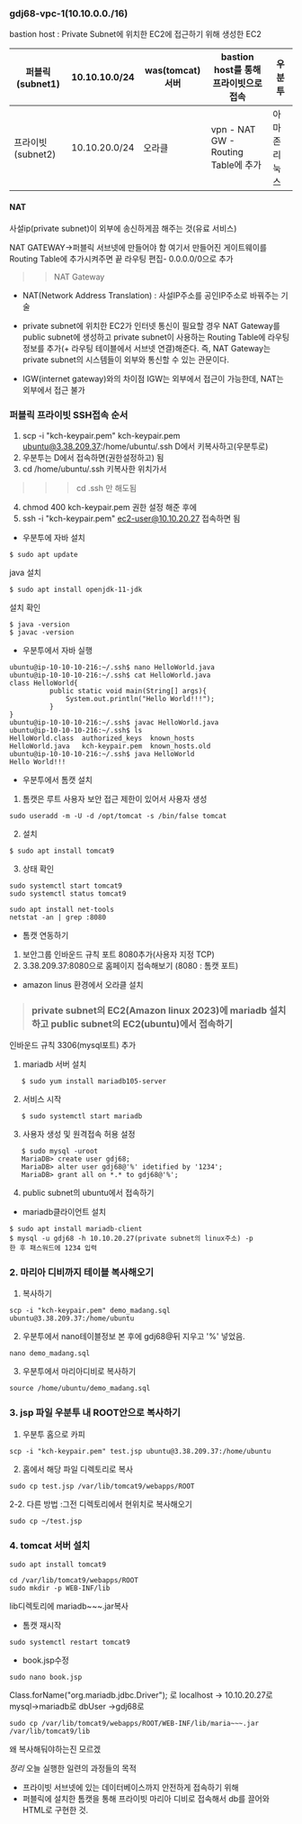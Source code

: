 ### gdj68-vpc-1(10.10.0.0./16)

bastion host : Private Subnet에 위치한 EC2에 접근하기 위해 생성한 EC2

퍼블릭(subnet1) | 10.10.10.0/24 | was(tomcat) 서버  | bastion host를 통해 프라이빗으로 접속 | 우분투 
---|---|---|---|---
프라이빗(subnet2) | 10.10.20.0/24 | 오라클 | vpn - NAT GW - Routing Table에 추가 | 아마존 리눅스

#### NAT
사설ip(private subnet)이 외부에 송신하게끔 해주는 것(유료 서비스)

NAT GATEWAY->퍼블릭 서브넷에 만들어야 함 
여기서 만들어진 게이트웨이를 Routing Table에 추가시켜주면 끝
라우팅 편집- 0.0.0.0/0으로 추가

>>NAT Gateway 
- NAT(Network Address Translation) : 사설IP주소를 공인IP주소로 바꿔주는 기술

- private subnet에 위치한 EC2가 인터넷 통신이 필요할 경우 NAT Gateway를 public subnet에 생성하고 private subnet이 사용하는 Routing Table에 라우팅 정보를 추가(+ 라우팅 테이블에서 서브넷 연결)해준다. 즉, NAT Gateway는 private subnet의 시스템들이 외부와 통신할 수 있는 관문이다.

* IGW(internet gateway)와의 차이점
IGW는 외부에서 접근이 가능한데, NAT는 외부에서 접근 불가

### 퍼블릭 프라이빗 SSH접속 순서
1. scp -i "kch-keypair.pem" kch-keypair.pem ubuntu@3.38.209.37:/home/ubuntu/.ssh   D에서 키복사하고(우분투로)
2. 우분투는 D에서 접속하면(권한설정하고) 됨
3. cd /home/ubuntu/.ssh  키복사한 위치가서 
>>>cd .ssh 만 해도됨
4. chmod 400 kch-keypair.pem  권한 설정 해준 후에
5. ssh -i "kch-keypair.pem" ec2-user@10.10.20.27 접속하면 됨

* 우분투에 자바 설치
```
$ sudo apt update
```
java 설치
```
$ sudo apt install openjdk-11-jdk
```

설치 확인
```
$ java -version
$ javac -version
```

* 우분투에서 자바 실행
```
ubuntu@ip-10-10-10-216:~/.ssh$ nano HelloWorld.java
ubuntu@ip-10-10-10-216:~/.ssh$ cat HelloWorld.java
class HelloWorld{
          public static void main(String[] args){
              System.out.println("Hello World!!!");
          }
}
ubuntu@ip-10-10-10-216:~/.ssh$ javac HelloWorld.java
ubuntu@ip-10-10-10-216:~/.ssh$ ls
HelloWorld.class  authorized_keys  known_hosts
HelloWorld.java   kch-keypair.pem  known_hosts.old
ubuntu@ip-10-10-10-216:~/.ssh$ java HelloWorld
Hello World!!!
```

* 우분투에서 톰캣 설치
1. 톰캣은 루트 사용자 보안 접근 제한이 있어서 사용자 생성
```
sudo useradd -m -U -d /opt/tomcat -s /bin/false tomcat
```
2. 설치
```
$ sudo apt install tomcat9
```
3. 상태 확인
```
sudo systemctl start tomcat9
sudo systemctl status tomcat9
```
```
sudo apt install net-tools
netstat -an | grep :8080
```

* 톰캣 연동하기

1. 보안그룹 인바운드 규칙 포트 8080추가(사용자 지정 TCP)
2. 3.38.209.37:8080으로 홈페이지 접속해보기
(8080 : 톰캣 포트)

* amazon linus 환경에서 오라클 설치


>### private subnet의 EC2(Amazon linux 2023)에 mariadb 설치하고 public subnet의 EC2(ubuntu)에서 접속하기
인바운드 규칙 3306(mysql포트) 추가

1. mariadb 서버 설치 
```
   $ sudo yum install mariadb105-server 
```
2. 서비스 시작 
```
   $ sudo systemctl start mariadb
```
3. 사용자 생성 및 원격접속 허용 설정
```
   $ sudo mysql -uroot
   MariaDB> create user gdj68;
   MariaDB> alter user gdj68@'%' idetified by '1234';
   MariaDB> grant all on *.* to gdj68@'%';
```
4. public subnet의 ubuntu에서 접속하기 
  - mariadb클라이언트 설치
  ```
  $ sudo apt install mariadb-client
  $ mysql -u gdj68 -h 10.10.20.27(private subnet의 linux주소) -p
  한 후 패스워드에 1234 입력
   ```

### 2. 마리아 디비까지 테이블 복사해오기

1. 복사하기 
```
scp -i "kch-keypair.pem" demo_madang.sql ubuntu@3.38.209.37:/home/ubuntu
```
2. 우분투에서 nano테이블정보 본 후에 gdj68@뒤 지우고 '%' 넣었음.
```
nano demo_madang.sql
```
3. 우분투에서 마리아디비로 복사하기 
```
source /home/ubuntu/demo_madang.sql
```

### 3. jsp 파일 우분투 내 ROOT안으로 복사하기
1. 우분투 홈으로 카피
```
scp -i "kch-keypair.pem" test.jsp ubuntu@3.38.209.37:/home/ubuntu
```
2. 홈에서 해당 파일 디렉토리로 복사
```
sudo cp test.jsp /var/lib/tomcat9/webapps/ROOT
```
2-2. 다른 방법 :그전 디렉토리에서 현위치로 복사해오기
```
sudo cp ~/test.jsp 
```



### 4. tomcat 서버 설치
```
sudo apt install tomcat9

cd /var/lib/tomcat9/webapps/ROOT
sudo mkdir -p WEB-INF/lib
```

lib디렉토리에 mariadb~~~.jar복사

* 톰캣 재시작
```
sudo systemctl restart tomcat9
```
* book.jsp수정
```
sudo nano book.jsp
```
Class.forName("org.mariadb.jdbc.Driver");
로
localhost -> 10.10.20.27로 mysql->mariadb로
dbUser ->gdj68로

```
sudo cp /var/lib/tomcat9/webapps/ROOT/WEB-INF/lib/maria~~~.jar /var/lib/tomcat9/lib
```
왜 복사해둬야하는진 모르겠


*정리* 오늘 실행한 일련의 과정들의 목적
* 프라이빗 서브넷에 있는 데이터베이스까지 안전하게 접속하기 위해
* 퍼블릭에 설치한 톰캣을 통해 프라이빗 마리아 디비로 접속해서 db를 끌어와 HTML로 구현한 것. 